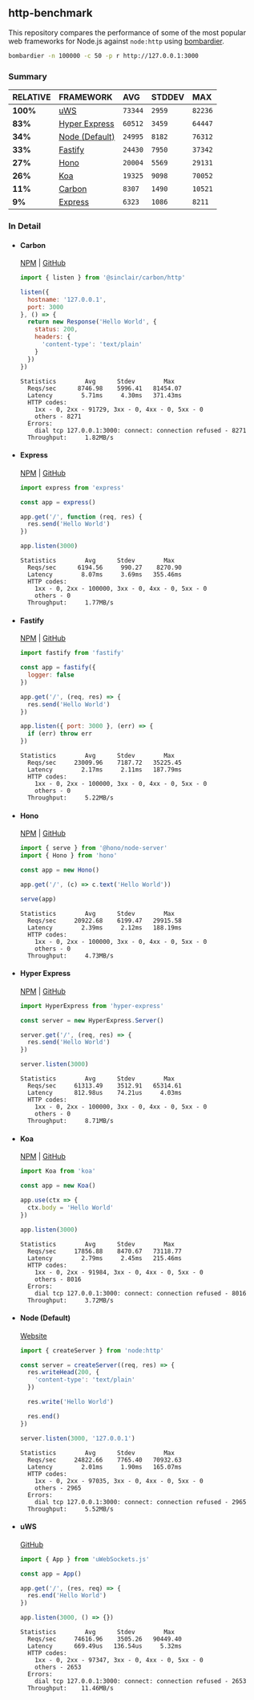 ## http-benchmark

This repository compares the performance of some of the most popular web frameworks for Node.js against `node:http` using [bombardier](https://github.com/codesenberg/bombardier).

```bash
bombardier -n 100000 -c 50 -p r http://127.0.0.1:3000
```

### Summary

| RELATIVE | FRAMEWORK | AVG | STDDEV | MAX |
| :--- | :--- | :--- | :--- | :--- |
| **100%** | [uWS](#uws) | `73344` | `2959` | `82236` |
| **83%** | [Hyper Express](#hyper-express) | `60512` | `3459` | `64447` |
| **34%** | [Node (Default)](#node-default) | `24995` | `8182` | `76312` |
| **33%** | [Fastify](#fastify) | `24430` | `7950` | `37342` |
| **27%** | [Hono](#hono) | `20004` | `5569` | `29131` |
| **26%** | [Koa](#koa) | `19325` | `9098` | `70052` |
| **11%** | [Carbon](#carbon) | `8307` | `1490` | `10521` |
| **9%** | [Express](#express) | `6323` | `1086` | `8211` |


### In Detail

- #### Carbon
  [NPM](https://npmjs.com/@sinclair/carbon) | [GitHub](https://github.com/sinclairzx81/carbon)
  ```js
  import { listen } from '@sinclair/carbon/http'

  listen({
    hostname: '127.0.0.1',
    port: 3000
  }, () => {
    return new Response('Hello World', {
      status: 200,
      headers: {
        'content-type': 'text/plain'
      }
    })
  })
  ```

  ```
  Statistics        Avg      Stdev        Max
    Reqs/sec      8746.98    5996.41   81454.07
    Latency        5.71ms     4.30ms   371.43ms
    HTTP codes:
      1xx - 0, 2xx - 91729, 3xx - 0, 4xx - 0, 5xx - 0
      others - 8271
    Errors:
      dial tcp 127.0.0.1:3000: connect: connection refused - 8271
    Throughput:     1.82MB/s
  ```

- #### Express
  [NPM](https://npmjs.com/express) | [GitHub](https://github.com/expressjs/express)
  ```js
  import express from 'express'

  const app = express()

  app.get('/', function (req, res) {
    res.send('Hello World')
  })

  app.listen(3000)
  ```

  ```
  Statistics        Avg      Stdev        Max
    Reqs/sec      6194.56     990.27    8270.90
    Latency        8.07ms     3.69ms   355.46ms
    HTTP codes:
      1xx - 0, 2xx - 100000, 3xx - 0, 4xx - 0, 5xx - 0
      others - 0
    Throughput:     1.77MB/s
  ```

- #### Fastify
  [NPM](https://npmjs.com/fastify) | [GitHub](https://github.com/fastify/fastify)
  ```js
  import fastify from 'fastify'

  const app = fastify({
    logger: false
  })

  app.get('/', (req, res) => {
    res.send('Hello World')
  })

  app.listen({ port: 3000 }, (err) => {
    if (err) throw err
  })
  ```

  ```
  Statistics        Avg      Stdev        Max
    Reqs/sec     23009.96    7187.72   35225.45
    Latency        2.17ms     2.11ms   187.79ms
    HTTP codes:
      1xx - 0, 2xx - 100000, 3xx - 0, 4xx - 0, 5xx - 0
      others - 0
    Throughput:     5.22MB/s
  ```

- #### Hono
  [NPM](https://npmjs.com/hono) | [GitHub](https://github.com/honojs/hono)
  ```js
  import { serve } from '@hono/node-server'
  import { Hono } from 'hono'

  const app = new Hono()

  app.get('/', (c) => c.text('Hello World'))

  serve(app)
  ```

  ```
  Statistics        Avg      Stdev        Max
    Reqs/sec     20922.68    6199.47   29915.58
    Latency        2.39ms     2.12ms   188.19ms
    HTTP codes:
      1xx - 0, 2xx - 100000, 3xx - 0, 4xx - 0, 5xx - 0
      others - 0
    Throughput:     4.73MB/s
  ```

- #### Hyper Express
  [NPM](https://npmjs.com/hyper-express) | [GitHub](https://github.com/kartikk221/hyper-express)
  ```js
  import HyperExpress from 'hyper-express'

  const server = new HyperExpress.Server()

  server.get('/', (req, res) => {
    res.send('Hello World')
  })

  server.listen(3000)
  ```

  ```
  Statistics        Avg      Stdev        Max
    Reqs/sec     61313.49    3512.91   65314.61
    Latency      812.98us    74.21us     4.03ms
    HTTP codes:
      1xx - 0, 2xx - 100000, 3xx - 0, 4xx - 0, 5xx - 0
      others - 0
    Throughput:     8.71MB/s
  ```

- #### Koa
  [NPM](https://npmjs.com/koa) | [GitHub](https://github.com/koajs/koa)
  ```js
  import Koa from 'koa'

  const app = new Koa()

  app.use(ctx => {
    ctx.body = 'Hello World'
  })

  app.listen(3000)
  ```

  ```
  Statistics        Avg      Stdev        Max
    Reqs/sec     17856.88    8470.67   73118.77
    Latency        2.79ms     2.45ms   215.46ms
    HTTP codes:
      1xx - 0, 2xx - 91984, 3xx - 0, 4xx - 0, 5xx - 0
      others - 8016
    Errors:
      dial tcp 127.0.0.1:3000: connect: connection refused - 8016
    Throughput:     3.72MB/s
  ```

- #### Node (Default)
  [Website](https://nodejs.org/api/http.html)
  ```js
  import { createServer } from 'node:http'

  const server = createServer((req, res) => {
    res.writeHead(200, {
      'content-type': 'text/plain'
    })

    res.write('Hello World')

    res.end()
  })

  server.listen(3000, '127.0.0.1')
  ```

  ```
  Statistics        Avg      Stdev        Max
    Reqs/sec     24822.66    7765.40   70932.63
    Latency        2.01ms     1.90ms   165.07ms
    HTTP codes:
      1xx - 0, 2xx - 97035, 3xx - 0, 4xx - 0, 5xx - 0
      others - 2965
    Errors:
      dial tcp 127.0.0.1:3000: connect: connection refused - 2965
    Throughput:     5.52MB/s
  ```

- #### uWS
  [GitHub](https://github.com/uNetworking/uWebSockets.js)
  ```js
  import { App } from 'uWebSockets.js'

  const app = App()

  app.get('/', (res, req) => {
    res.end('Hello World')
  })

  app.listen(3000, () => {})
  ```

  ```
  Statistics        Avg      Stdev        Max
    Reqs/sec     74616.96    3505.26   90449.40
    Latency      669.49us   136.54us     5.32ms
    HTTP codes:
      1xx - 0, 2xx - 97347, 3xx - 0, 4xx - 0, 5xx - 0
      others - 2653
    Errors:
      dial tcp 127.0.0.1:3000: connect: connection refused - 2653
    Throughput:    11.46MB/s
  ```


